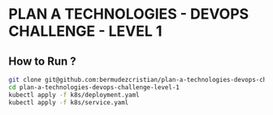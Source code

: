# PLAN A TECHNOLOGIES - DEVOPS CHALLENGE - LEVEL 1

## How to Run ? 

```sh
git clone git@github.com:bermudezcristian/plan-a-technologies-devops-challenge-level-1.git
cd plan-a-technologies-devops-challenge-level-1
kubectl apply -f k8s/deployment.yaml
kubectl apply -f k8s/service.yaml
```

